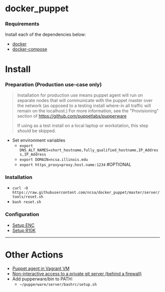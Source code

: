 # docker_puppet

### Requirements
Install each of the dependencies below:
- [docker](https://docs.docker.com/install/)
- [docker-compose](https://docs.docker.com/compose/install/)

# Install

### Preparation (Production use-case only)
> Installation for production use means puppet agent will run on separate nodes
> that will communicate with the puppet master over the network (as opposed to
> a testing install where-in all traffic will remain on the localhost.)
> For more information, see the "Provisioning" section of
> https://github.com/puppetlabs/pupperware
> 
> If using as a test install on a local laptop or workstation, this step should
> be skipped.

- Set environment variables
  - `export DNS_ALT_NAMES=short_hostname,fully_qualified_hostname,IP_Address,IP_Address`
  - `export DOMAIN=ncsa.illinois.edu`
  - `export https_proxy=proxy.host.name:1234` #OPTIONAL

### Installation
- `curl -O https://raw.githubusercontent.com/ncsa/docker_puppet/master/server/tools/reset.sh`
- `bash reset.sh`

### Configuration

- [Setup ENC](server/enc/README.md)
- [Setup R10K](server/r10k/README.md)


---


# Other Actions

- [Puppet agent in Vagrant VM](vagrant/README.md)
- [Non-interactive access to a private git server (behind a firewall)](server/ssh/README.md)
- Add pupperware/bin to PATH:
  - `~/pupperware/server/bashrc/setup.sh`
